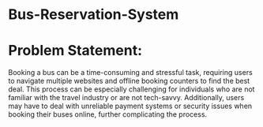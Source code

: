 # Bus-Reservation-System
# Problem Statement:
Booking a bus can be a time-consuming and stressful task, requiring users to navigate multiple websites and offline booking counters to find the best deal. This process can be especially challenging for individuals who are not familiar with the travel industry or are not tech-savvy. Additionally, users may have to deal with unreliable payment systems or security issues when booking their buses online, further complicating the process.
